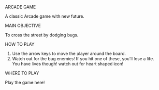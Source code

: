 ARCADE GAME

A classic Arcade game with new future.

MAIN OBJECTIVE

To cross the street by dodging bugs.

HOW TO PLAY

1. Use the arrow keys to move the player around the board.
2. Watch out for the bug enemies! If you hit one of these, you'll lose a life. You have lives though! watch out for heart shaped icon!

WHERE TO PLAY

Play the game here!
